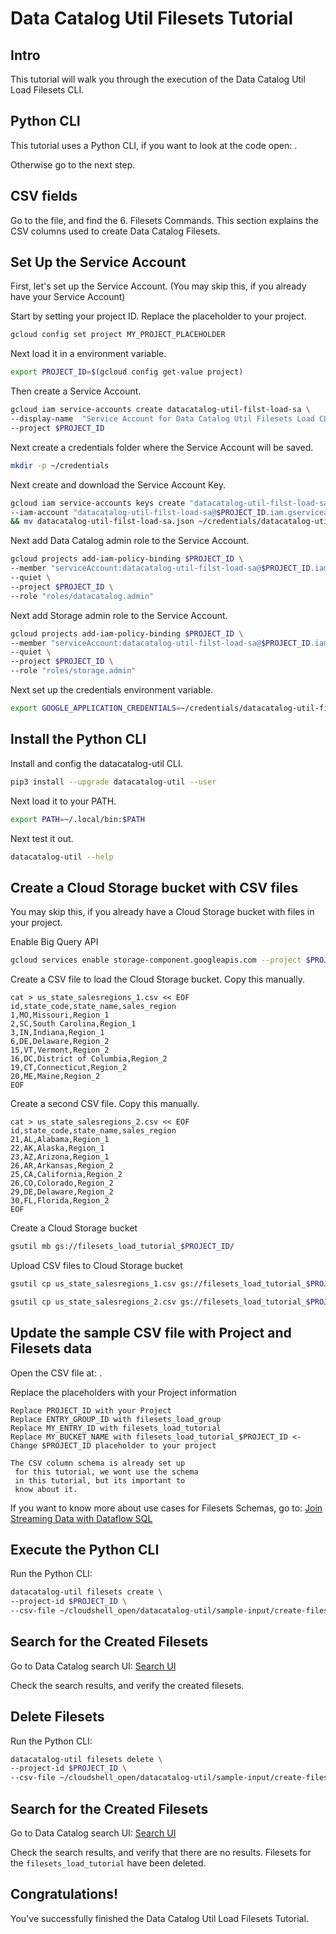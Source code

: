 <!---
Note: This tutorial is meant for Google Cloud Shell, and can be opened by going to
http://gstatic.com/cloudssh/images/open-btn.svg)](https://console.cloud.google.com/cloudshell/open?git_repo=https://github.com/mesmacosta/datacatalog-util&tutorial=tutorials/filesets/TUTORIAL.LOAD.md)--->
# Data Catalog Util Filesets Tutorial

<!-- TODO: analytics id? -->
<walkthrough-author name="mesmacosta@gmail.com" tutorialName="Data Catalog Util Load Filesets Tutorial" repositoryUrl="https://github.com/mesmacosta/datacatalog-util"></walkthrough-author>

## Intro

This tutorial will walk you through the execution of the Data Catalog Util Load Filesets CLI.

## Python CLI

This tutorial uses a Python CLI, if you want to look at the code open:
<walkthrough-editor-open-file filePath="cloudshell_open/datacatalog-util/src/datacatalog_util/datacatalog_util_cli.py"
                              text="datacatalog_util_cli.py">
</walkthrough-editor-open-file>.

Otherwise go to the next step.

## CSV fields

Go to the
<walkthrough-editor-open-file filePath="cloudshell_open/datacatalog-util/README.md" text="README.md">
</walkthrough-editor-open-file> file, and find the 6. Filesets Commands.
This section explains the CSV columns used to create Data Catalog Filesets.

## Set Up the Service Account

First, let's set up the Service Account. (You may skip this, if you already have your Service Account)

Start by setting your project ID. Replace the placeholder to your project.
```bash
gcloud config set project MY_PROJECT_PLACEHOLDER
```

Next load it in a environment variable.
```bash
export PROJECT_ID=$(gcloud config get-value project)
```

Then create a Service Account.
```bash
gcloud iam service-accounts create datacatalog-util-filst-load-sa \
--display-name  "Service Account for Data Catalog Util Filesets Load CLI" \
--project $PROJECT_ID
```

Next create a credentials folder where the Service Account will be saved.
```bash
mkdir -p ~/credentials
```

Next create and download the Service Account Key.
```bash
gcloud iam service-accounts keys create "datacatalog-util-filst-load-sa.json" \
--iam-account "datacatalog-util-filst-load-sa@$PROJECT_ID.iam.gserviceaccount.com" \
&& mv datacatalog-util-filst-load-sa.json ~/credentials/datacatalog-util-filst-load-sa.json
```

Next add Data Catalog admin role to the Service Account.
```bash
gcloud projects add-iam-policy-binding $PROJECT_ID \
--member "serviceAccount:datacatalog-util-filst-load-sa@$PROJECT_ID.iam.gserviceaccount.com" \
--quiet \
--project $PROJECT_ID \
--role "roles/datacatalog.admin"
```

Next add Storage admin role to the Service Account.
```bash
gcloud projects add-iam-policy-binding $PROJECT_ID \
--member "serviceAccount:datacatalog-util-filst-load-sa@$PROJECT_ID.iam.gserviceaccount.com" \
--quiet \
--project $PROJECT_ID \
--role "roles/storage.admin"
```

Next set up the credentials environment variable.
```bash
export GOOGLE_APPLICATION_CREDENTIALS=~/credentials/datacatalog-util-filst-load-sa.json
```

## Install the Python CLI

Install and config the datacatalog-util CLI.
```bash
pip3 install --upgrade datacatalog-util --user
```
Next load it to your PATH.
```bash
export PATH=~/.local/bin:$PATH
```

Next test it out.
```bash
datacatalog-util --help
```

## Create a Cloud Storage bucket with CSV files

You may skip this, if you already have a Cloud Storage bucket with files in your project.

Enable Big Query API
```bash
gcloud services enable storage-component.googleapis.com --project $PROJECT_ID
```

Create a CSV file to load the Cloud Storage bucket. Copy this manually.
```
cat > us_state_salesregions_1.csv << EOF
id,state_code,state_name,sales_region
1,MO,Missouri,Region_1
2,SC,South Carolina,Region_1
3,IN,Indiana,Region_1
6,DE,Delaware,Region_2
15,VT,Vermont,Region_2
16,DC,District of Columbia,Region_2
19,CT,Connecticut,Region_2
20,ME,Maine,Region_2
EOF
```

Create a second CSV file. Copy this manually.
```
cat > us_state_salesregions_2.csv << EOF
id,state_code,state_name,sales_region
21,AL,Alabama,Region_1
22,AK,Alaska,Region_1
23,AZ,Arizona,Region_1
26,AR,Arkansas,Region_2
25,CA,California,Region_2
26,CO,Colorado,Region_2
29,DE,Delaware,Region_2
30,FL,Florida,Region_2
EOF
```

Create a Cloud Storage bucket
```bash
gsutil mb gs://filesets_load_tutorial_$PROJECT_ID/
```

Upload CSV files to Cloud Storage bucket
```bash
gsutil cp us_state_salesregions_1.csv gs://filesets_load_tutorial_$PROJECT_ID/
```

```bash
gsutil cp us_state_salesregions_2.csv gs://filesets_load_tutorial_$PROJECT_ID/
```

## Update the sample CSV file with Project and Filesets data

Open the CSV file at:
<walkthrough-editor-open-file filePath="cloudshell_open/datacatalog-util/sample-input/create-filesets/fileset-entry-opt-1-all-metadata.csv"
                              text="fileset-entry-opt-1-all-metadata.csv">
</walkthrough-editor-open-file>.

Replace the placeholders with your Project information
```
Replace PROJECT_ID with your Project
Replace ENTRY_GROUP_ID with filesets_load_group
Replace MY_ENTRY_ID with filesets_load_tutorial
Replace MY_BUCKET_NAME with filesets_load_tutorial_$PROJECT_ID <- Change $PROJECT_ID placeholder to your project

The CSV column schema is already set up 
 for this tutorial, we wont use the schema
 in this tutorial, but its important to 
 know about it.
```
If you want to know more about use cases for Filesets Schemas, go to:
[Join Streaming Data with Dataflow SQL](https://cloud.google.com/dataflow/docs/samples/join-streaming-data-with-sql)

## Execute the Python CLI

Run the Python CLI:
```bash
datacatalog-util filesets create \
--project-id $PROJECT_ID \
--csv-file ~/cloudshell_open/datacatalog-util/sample-input/create-filesets/fileset-entry-opt-1-all-metadata.csv
```

## Search for the Created Filesets

Go to Data Catalog search UI:
[Search UI](https://console.cloud.google.com/datacatalog?qTypes=FILESET)

Check the search results, and verify the created filesets.

## Delete Filesets

Run the Python CLI:
```bash
datacatalog-util filesets delete \
--project-id $PROJECT_ID \
--csv-file ~/cloudshell_open/datacatalog-util/sample-input/create-filesets/fileset-entry-opt-1-all-metadata.csv
```

## Search for the Created Filesets

Go to Data Catalog search UI:
[Search UI](https://console.cloud.google.com/datacatalog?qTypes=FILESET)

Check the search results, and verify that there are no results. Filesets for the `filesets_load_tutorial` 
have been deleted.

## Congratulations!

<walkthrough-conclusion-trophy></walkthrough-conclusion-trophy>

You've successfully finished the Data Catalog Util Load Filesets Tutorial.
